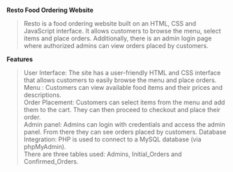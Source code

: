  **Resto Food Ordering Website**
  
> Resto is a food ordering website built on an HTML, CSS and JavaScript interface. 
> It allows customers to browse the menu, select items and place orders. Additionally, there is an admin login page where authorized admins can view orders placed by customers.

**Features**

>  User Interface: The site has a user-friendly HTML and CSS interface that allows customers to easily browse the menu and place orders.                                        
> Menu : Customers can view available food items and their prices and descriptions.                                                      
> Order Placement: Customers can select items from the menu and add them to the cart. They can then proceed to checkout and place their order.        
> Admin panel: Admins can login with credentials and access the admin panel. From there they can see orders placed by customers.
> Database Integration: PHP is used to connect to a MySQL database (via phpMyAdmin).                                                    
> There are three tables used: Admins, Initial_Orders and Confirmed_Orders.
